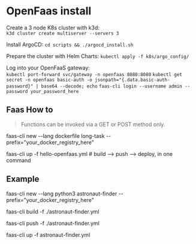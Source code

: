 # OpenFaas install

Create a 3 node K8s cluster with k3d:  
`k3d cluster create multiserver --servers 3`

Install ArgoCD:
`cd scripts && ./argocd_install.sh`

Prepare the cluster with Helm Charts:
`kubectl apply -f k8s/argo_config/`

Log into your OpenFaaS gateway:  
`kubectl port-forward svc/gateway -n openfaas 8080:8080`
`kubectl get secret -n openfaas basic-auth -o jsonpath="{.data.basic-auth-password}" | base64 --decode; echo`
`faas-cli login --username admin --password your_password_here`

## Faas How to

> Functions can be invoked via a GET or POST method only.

faas-cli new --lang dockerfile long-task --prefix="your_docker_registry_here"

faas-cli up -f hello-openfaas.yml # build --> push --> deploy, in one command

## Example

faas-cli new --lang python3 astronaut-finder --prefix="your_docker_registry_here"

faas-cli build -f ./astronaut-finder.yml

faas-cli push -f ./astronaut-finder.yml

faas-cli up -f astronaut-finder.yml
